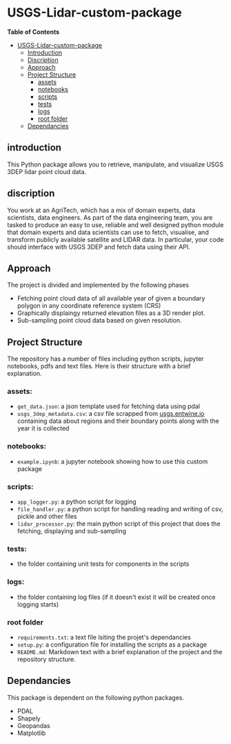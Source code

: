 # USGS-Lidar-custom-package

**Table of Contents**

- [USGS-Lidar-custom-package](#USGS-Lidar-custom-package)
  - [Introduction](#introduction)
  - [Discription](#discription)
  - [Approach](#approach)
  - [Project Structure](#project-structure)
    - [assets](#assets)
    - [notebooks](#notebooks)
    - [scripts](#scripts)
    - [tests](#tests)
    - [logs](#log)
    - [root folder](#root-folder)
  - [Dependancies](#Dependancies)

## introduction

This Python package allows you to retrieve, manipulate, and visualize USGS 3DEP lidar point cloud data.

## discription
You work at an AgriTech, which has a mix of domain experts, data scientists, data engineers. As part of the data engineering team, you are tasked to produce an easy to use, reliable and well designed python module that domain experts and data scientists can use to fetch, visualise, and transform publicly available satellite and LIDAR data. In particular, your code should interface with USGS 3DEP and fetch data using their API. 

## Approach
The project is divided and implemented by the following phases
- Fetching point cloud data of all available year of given a boundary polygon in any coordinate reference system (CRS)
- Graphically displaingy returned elevation files as a 3D render plot.
- Sub-sampling point cloud data based on given resolution.

## Project Structure
The repository has a number of files including python scripts, jupyter notebooks, pdfs and text files. Here is their structure with a brief explanation.

### assets:
- `get_data.json`: a json template used for fetching data using pdal
- `usgs_3dep_metadata.csv`: a csv file scrapped from [usgs.entwine.io](https://usgs.entwine.io/) containing data about regions and their boundary points along with the year it is collected

### notebooks:
- `example.ipynb`: a jupyter notebook showing how to use this custom package

### scripts:
- `app_logger.py`: a python script for logging
- `file_handler.py`: a python script for handling reading and writing of csv, pickle and other files
- `lidar_processor.py`: the main python script of this project that does the fetching, displaying and sub-sampling

### tests:
- the folder containing unit tests for components in the scripts

### logs:
- the folder containing log files (if it doesn't exist it will be created once logging starts)

### root folder
- `requirements.txt`: a text file lsiting the projet's dependancies
- `setup.py`: a configuration file for installing the scripts as a package
- `README.md`: Markdown text with a brief explanation of the project and the repository structure.

## Dependancies
This package is dependent on the following python packages.
* PDAL
* Shapely
* Geopandas
* Matplotlib
